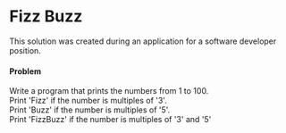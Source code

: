 # Fizz Buzz

This solution was created during an application for a software developer position.

#### Problem ####
Write a program that prints the numbers from 1 to 100.<br />
Print 'Fizz' if the number is multiples of '3'.<br />
Print 'Buzz' if the number is multiples of '5'.<br />
Print 'FizzBuzz' if the number is multiples of '3' and '5'
